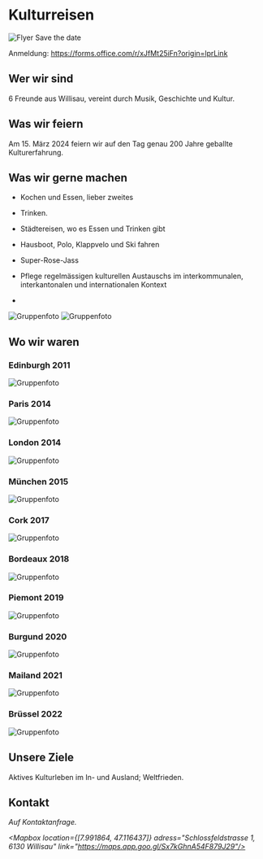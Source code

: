<script>
    import Gallery from '$lib/components/Gallery.svelte';
    import Columns from '$lib/components/Columns.svelte';
    import ImgText from '$lib/components/ImgText.svelte';
    import Mapbox from '$lib/components/Mapbox.svelte';
</script>

# Kulturreisen

![Flyer Save the date](/200JahreKulturreisen_Savethedate.jpg#size=95vw)

Anmeldung: https://forms.office.com/r/xJfMt25iFn?origin=lprLink

## Wer wir sind

6 Freunde aus Willisau, vereint durch Musik, Geschichte und Kultur.

## Was wir feiern

Am 15. März 2024 feiern wir auf den Tag genau 200 Jahre geballte Kulturerfahrung.

## Was wir gerne machen

- Kochen und Essen, lieber zweites
- Trinken.
- Städtereisen, wo es Essen und Trinken gibt
- Hausboot, Polo, Klappvelo und Ski fahren
- Super-Rose-Jass
- Pflege regelmässigen kulturellen Austauschs im interkommunalen, interkantonalen und internationalen Kontext

- <Gallery>
![Gruppenfoto](/Hausboot_Gruppenfoto.JPG)
![Gruppenfoto](/Hausboot_Gruppenfoto.JPG)
</Gallery>

## Wo wir waren

<Columns>

<div class="hero">

### Edinburgh 2011

![Gruppenfoto](/Hausboot_Gruppenfoto.JPG#size=45vw)

</div>
<div class="hero">

### Paris 2014

![Gruppenfoto](/Hausboot_Gruppenfoto.JPG#size=45vw)

</div>
<div class="hero">

### London 2014

![Gruppenfoto](/Hausboot_Gruppenfoto.JPG#size=45vw)

</div>
<div class="hero">

### München 2015

![Gruppenfoto](/Hausboot_Gruppenfoto.JPG#size=45vw)

</div>
<div class="hero">
    
### Cork 2017

![Gruppenfoto](/Hausboot_Gruppenfoto.JPG#size=45vw)

</div>
<div class="hero">

### Bordeaux 2018

![Gruppenfoto](/Hausboot_Gruppenfoto.JPG#size=45vw)

</div>
<div class="hero">

### Piemont 2019

![Gruppenfoto](/Hausboot_Gruppenfoto.JPG#size=45vw)

</div>
<div class="hero">

### Burgund 2020

![Gruppenfoto](/Hausboot_Gruppenfoto.JPG#size=45vw)

</div>
<div class="hero">
    
### Mailand 2021

![Gruppenfoto](/Hausboot_Gruppenfoto.JPG#size=45vw)

</div>
<div class="hero">

### Brüssel 2022

![Gruppenfoto](/Hausboot_Gruppenfoto.JPG#size=45vw)

</div>
<div class="hero">

## Unsere Ziele

Aktives Kulturleben im In- und Ausland; Weltfrieden.

## Kontakt

<address>
Auf Kontaktanfrage.<br>

<Mapbox location={[7.991864, 47.116437]} adress="Schlossfeldstrasse 1, 6130 Willisau" link="https://maps.app.goo.gl/Sx7kGhnA54F879J29"/>
